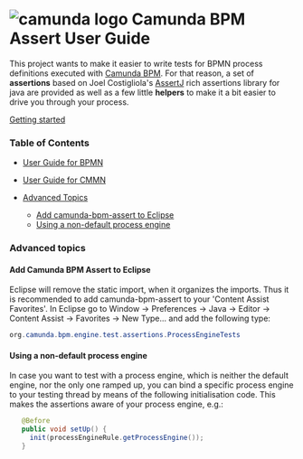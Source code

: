 # ![camunda logo](http://camunda.github.io/camunda-bpm-assert/resources/images/camunda.png)&nbsp;Camunda BPM Assert User Guide

This project wants to make it easier to write tests for BPMN process definitions executed with [Camunda BPM](http://camunda.org). 
For that reason, a set of **assertions** based on Joel Costigliola's [AssertJ](https://github.com/joel-costigliola/assertj-core) rich assertions library for java are provided as well as a few little **helpers** to make it a bit easier to drive you through your process.

[Getting started](../README.md#get-started-in-3-simple-steps)

### Table of Contents
  
 * [User Guide for BPMN](./User_Guide_BPMN.md)
  
 * [User Guide for CMMN](./User_Guide_CMMN.md)
  
 * [Advanced Topics](#advanced-topics)
   * [Add camunda-bpm-assert to Eclipse](#add-camunda-bpm-assert-to-eclipse)
   * [Using a non-default process engine](#using-a-non-default-process-engine)


### Advanced topics

#### Add Camunda BPM Assert to Eclipse

Eclipse will remove the static import, when it organizes the imports. Thus it is recommended to add camunda-bpm-assert to your 'Content Assist Favorites'. In Eclipse go to Window -> Preferences -> Java -> Editor -> Content Assist -> Favorites -> New Type... and add the following type:

```java
org.camunda.bpm.engine.test.assertions.ProcessEngineTests
```

#### Using a non-default process engine
 
In case you want to test with a process engine, which is neither the default engine,
nor the only one ramped up, you can bind a specific process engine to your testing 
thread by means of the following initialisation code. This makes the assertions aware 
of your process engine, e.g.:
 
```java  
   @Before
   public void setUp() {
     init(processEngineRule.getProcessEngine());
   }
```
